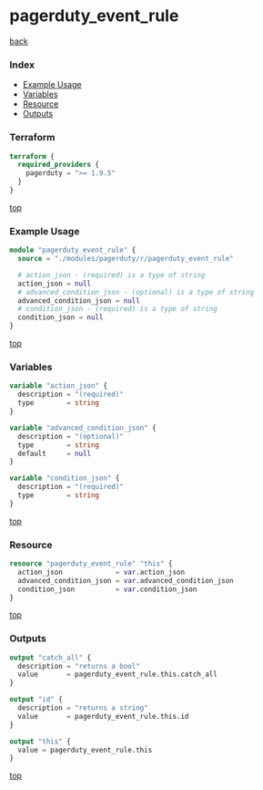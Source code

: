 # pagerduty_event_rule

[back](../pagerduty.md)

### Index

- [Example Usage](#example-usage)
- [Variables](#variables)
- [Resource](#resource)
- [Outputs](#outputs)

### Terraform

```terraform
terraform {
  required_providers {
    pagerduty = ">= 1.9.5"
  }
}
```

[top](#index)

### Example Usage

```terraform
module "pagerduty_event_rule" {
  source = "./modules/pagerduty/r/pagerduty_event_rule"

  # action_json - (required) is a type of string
  action_json = null
  # advanced_condition_json - (optional) is a type of string
  advanced_condition_json = null
  # condition_json - (required) is a type of string
  condition_json = null
}
```

[top](#index)

### Variables

```terraform
variable "action_json" {
  description = "(required)"
  type        = string
}

variable "advanced_condition_json" {
  description = "(optional)"
  type        = string
  default     = null
}

variable "condition_json" {
  description = "(required)"
  type        = string
}
```

[top](#index)

### Resource

```terraform
resource "pagerduty_event_rule" "this" {
  action_json             = var.action_json
  advanced_condition_json = var.advanced_condition_json
  condition_json          = var.condition_json
}
```

[top](#index)

### Outputs

```terraform
output "catch_all" {
  description = "returns a bool"
  value       = pagerduty_event_rule.this.catch_all
}

output "id" {
  description = "returns a string"
  value       = pagerduty_event_rule.this.id
}

output "this" {
  value = pagerduty_event_rule.this
}
```

[top](#index)